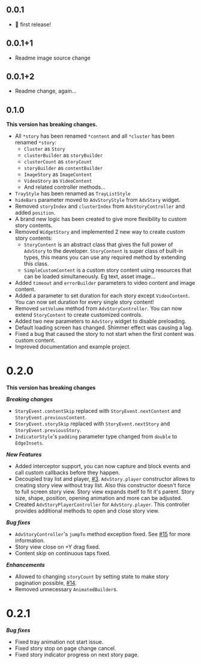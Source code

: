 ## 0.0.1

- 🎉 first release!

## 0.0.1+1

- Readme image source change

## 0.0.1+2

- Readme change, again...

## 0.1.0

**This version has breaking changes.**
- All `*story` has been renamed `*content` and all `*cluster` has been renamed `*story`:
    - `Cluster` as `Story`
    - `clusterBuilder` as `storyBuilder`
    - `clusterCount` as `storyCount`
    - `storyBuilder` as `contentBuilder`
    - `ImageStory` as `ImageContent`
    - `VideoStory` as `VideoContent`
    - And related controller methods...
- `TrayStyle` has been renamed as `TrayListStyle`
- `hideBars` parameter moved to `AdvStoryStyle` from `AdvStory` widget.
- Removed `storyIndex` and `clusterIndex` from `AdvStoryController` and added `position`.
- A brand new logic has been created to give more flexibility to custom story contents.
- Removed `WidgetStory` and implemented 2 new way to create custom story contents:
    - `StoryContent` is an abstract class that gives the full power of `AdvStory` to the developer. `StoryContent` is super class of built-in types, this means you can use any required method by extending this class.
    - `SimpleCustomContent` is a custom story content using resources that can be loaded simultaneously. Eg text, asset image...
- Added `timeout` and `errorBuilder` parameters to video content and image content.
- Added a parameter to set duration for each story except `VideoContent`. You can now set duration for every single story content!
- Removed `setVolume` method from `AdvStoryController`. You can now extend `StoryContent` to create customized controls.
- Added two new parameters to `AdvStory` widget to disable preloading.
- Default loading screen has changed. Shimmer effect was causing a lag.
- Fixed a bug that caused the story to not start when the first content was custom content.
- Improved documentation and example project.

# 0.2.0

**This version has breaking changes**

***Breaking changes***
- `StoryEvent.contentSkip` replaced with `StoryEvent.nextContent` and 
`StoryEvent.previousContent`.
- `StoryEvent.storySkip` replaced with `StoryEvent.nextStory` and `StoryEvent.previousStory`.
- `IndicatorStyle`'s `padding` parameter type changed from `double` to `EdgeInsets`.

***New Features***
- Added interceptor support, you can now capture and block events and call custom callbacks before they happen.
- Decoupled tray list and player, [#3](https://github.com/ertgrulll/advstory/issues/3). `AdvStory.player` constructor allows to creating story view without tray list. Also this constructor doesn't force to full screen story view. Story view expands itself to fit it's parent. Story size, shape, position, opening animation and more can be adjusted. 
- Created `AdvStoryPlayerController` for `AdvStory.player`. This controller provides additional methods to open and close story view.

***Bug fixes***
- `AdvStoryController`'s `jumpTo` method exception fixed. See [#15](https://github.com/ertgrulll/advstory/issues/15) for more information.
- Story view close on +Y drag fixed.
- Content skip on continuous taps fixed.

***Enhancements***
- Allowed to changing `storyCount` by setting state to make story pagination possible, [#14](https://github.com/ertgrulll/advstory/issues/14).
- Removed unnecessary `AnimatedBuilder`s.

# 0.2.1
***Bug fixes***

- Fixed tray animation not start issue.
- Fixed story stop on page change cancel. 
- Fixed story indicator progress on next story page.